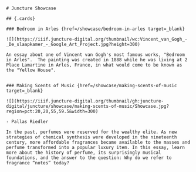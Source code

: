 <ve-essay>
<pre>

    # Juncture Showcase
    
    ## {.cards}

    ### Bedroom in Arles {href=/showcase/bedroom-in-arles target=_blank}

    ![](https://iiif.juncture-digital.org/thumbnail/wc:Vincent_van_Gogh_-_De_slaapkamer_-_Google_Art_Project.jpg?height=300)

    An essay about one of Vincent van Gogh's most famous works, "Bedroom in Arles".  The painting was created in 1888 while he was living at 2 Place Lamartine in Arles, France, in what would come to be known as the "Yellow House".


    ### Making Scents of Music {href=/showcase/making-scents-of-music target=_blank}

    ![](https://iiif.juncture-digital.org/thumbnail/gh:juncture-digital/juncture/showcase/making-scents-of-music/Showcase.jpg?region=pct:20,20,55,59.5&width=300)

    - Pallas Riedler

    In the past, perfumes were reserved for the wealthy elite. As new strategies of chemical synthesis were developed in the nineteenth century, more affordable fragrances became available to the masses and perfume transformed into a popular luxury item. In this essay, learn more about the history of perfume, its surprisingly musical foundations, and the answer to the question: Why do we refer to fragrance “notes” today?

</pre>
</ve-essay>
